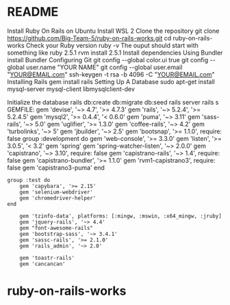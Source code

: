 # README

Install  Ruby On Rails on Ubuntu
Install WSL 2
Clone the repository
    git clone https://github.com/Big-Team-5/ruby-on-rails-works.git
    cd ruby-on-rails-works
Check your Ruby version
        ruby -v
The ouput should start with something like ruby 2.5.1
        rvm install 2.5.1
Install dependencies
    Using Bundler 
        install Bundler
Configuring Git 
        git config --global color.ui true
        git config --global user.name "YOUR NAME"
        git config --global user.email "YOUR@EMAIL.com"
        ssh-keygen -t rsa -b 4096 -C "YOUR@EMAIL.com"
Installing Rails
        gem install rails
Setting Up A Database
        sudo apt-get install mysql-server mysql-client libmysqlclient-dev

Initialize the database
        rails db:create db:migrate db:seed
rails server
        rails s
GEMFILE:
        gem 'devise', '~> 4.7', '>= 4.7.3'
        gem 'rails', '~> 5.2.4', '>= 5.2.4.5'
        gem 'mysql2', '>= 0.4.4', '< 0.6.0'
        gem 'puma', '~> 3.11'
        gem 'sass-rails', '~> 5.0'
        gem 'uglifier', '>= 1.3.0'
        gem 'coffee-rails', '~> 4.2'
        gem 'turbolinks', '~> 5'
        gem 'jbuilder', '~> 2.5'
        gem 'bootsnap', '>= 1.1.0', require: false
    group :development do
        gem 'web-console', '>= 3.3.0'
        gem 'listen', '>= 3.0.5', '< 3.2'
        gem 'spring'
        gem 'spring-watcher-listen', '~> 2.0.0'
        gem 'capistrano', '~> 3.10', require: false
        gem 'capistrano-rails', '~> 1.4', require: false
        gem 'capistrano-bundler', '>= 1.1.0'
        gem 'rvm1-capistrano3', require: false
        gem 'capistrano3-puma'
    end

    group :test do
        gem 'capybara', '>= 2.15'
        gem 'selenium-webdriver'
        gem 'chromedriver-helper'
    end

        gem 'tzinfo-data', platforms: [:mingw, :mswin, :x64_mingw, :jruby]
        gem 'jquery-rails', '~> 4.4'
        gem "font-awesome-rails" 
        gem 'bootstrap-sass', '~> 3.4.1'
        gem 'sassc-rails', '>= 2.1.0'
        gem 'rails_admin', '~> 2.0'

        gem 'toastr-rails'
        gem 'cancancan'
        
# ruby-on-rails-works
